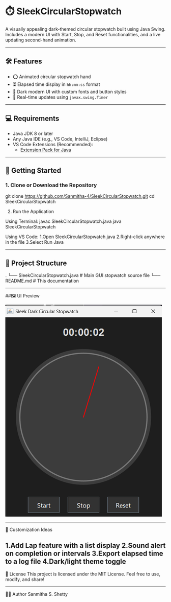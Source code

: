 # ⏱️ SleekCircularStopwatch

A visually appealing dark-themed circular stopwatch built using Java Swing.  
Includes a modern UI with Start, Stop, and Reset functionalities, and a live updating second-hand animation.

---

## 🛠 Features

- ⭕ Animated circular stopwatch hand
- ⏳ Elapsed time display in `hh:mm:ss` format
- 🎨 Dark modern UI with custom fonts and button styles
- 🔁 Real-time updates using `javax.swing.Timer`

---

## 💻 Requirements

- Java JDK 8 or later
- Any Java IDE (e.g., VS Code, IntelliJ, Eclipse)
- VS Code Extensions (Recommended):
  - [Extension Pack for Java](https://marketplace.visualstudio.com/items?itemName=vscjava.vscode-java-pack)

---

## 🚀 Getting Started

### 1. Clone or Download the Repository

git clone https://github.com/Sanmitha-4/SleekCircularStopwatch.git
cd SleekCircularStopwatch

2. Run the Application

Using Terminal:
javac SleekCircularStopwatch.java
java SleekCircularStopwatch

Using VS Code:
1.Open SleekCircularStopwatch.java
2.Right-click anywhere in the file
3.Select Run Java

---


## 📁 Project Structure

.
└── SleekCircularStopwatch.java   # Main GUI stopwatch source file
└── README.md                     # This documentation

---

##🖼️ UI Preview

![Stop Watch Timer](image.png)

---
🔧 Customization Ideas

1.Add Lap feature with a list display
2.Sound alert on completion or intervals
3.Export elapsed time to a log file
4.Dark/light theme toggle
---
📜 License
This project is licensed under the MIT License.
Feel free to use, modify, and share!

---

🙋‍♀️ Author
Sanmitha S. Shetty

